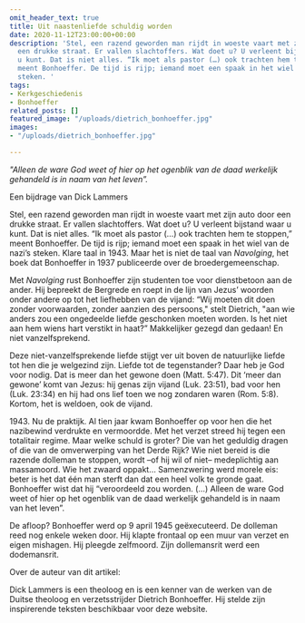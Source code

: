 ```yaml
---
omit_header_text: true
title: Uit naastenliefde schuldig worden
date: 2020-11-12T23:00:00+00:00
description: 'Stel, een razend geworden man rijdt in woeste vaart met zijn auto door
  een drukke straat. Er vallen slachtoffers. Wat doet u? U verleent bijstand waar
  u kunt. Dat is niet alles. “Ik moet als pastor (…) ook trachten hem te stoppen,”
  meent Bonhoeffer. De tijd is rijp; iemand moet een spaak in het wiel van de nazi’s
  steken. '
tags:
- Kerkgeschiedenis
- Bonhoeffer
related_posts: []
featured_image: "/uploads/dietrich_bonhoeffer.jpg"
images:
- "/uploads/dietrich_bonhoeffer.jpg"

---
```

_"Alleen de ware God weet of hier op het ogenblik van de daad werkelijk gehandeld is in naam van het leven”._

Een bijdrage van Dick Lammers

Stel, een razend geworden man rijdt in woeste vaart met zijn auto door een drukke straat. Er vallen slachtoffers. Wat doet u? U verleent bijstand waar u kunt. Dat is niet alles. “Ik moet als pastor (…) ook trachten hem te stoppen,” meent Bonhoeffer. De tijd is rijp; iemand moet een spaak in het wiel van de nazi’s steken. Klare taal in 1943. Maar het is niet de taal van _Navolging_, het boek dat Bonhoeffer in 1937 publiceerde over de broedergemeenschap.

Met _Navolging_ rust Bonhoeffer zijn studenten toe voor dienstbetoon aan de ander. Hij bepreekt de Bergrede en roept in de lijn van Jezus’ woorden onder andere op tot het liefhebben van de vijand: “Wij moeten dit doen zonder voorwaarden, zonder aanzien des persoons," stelt Dietrich, "aan wie anders zou een ongedeelde liefde geschonken moeten worden. Is het niet aan hem wiens hart verstikt in haat?” Makkelijker gezegd dan gedaan! En niet vanzelfsprekend.

Deze niet-vanzelfsprekende liefde stijgt ver uit boven de natuurlijke liefde tot hen die je welgezind zijn. Liefde tot de tegenstander? Daar heb je God voor nodig. Dat is meer dan het gewone doen (Matt. 5:47). Dit ‘meer dan gewone’ komt van Jezus: hij genas zijn vijand (Luk. 23:51), bad voor hen (Luk. 23:34) en hij had ons lief toen we nog zondaren waren (Rom. 5:8). Kortom, het is weldoen, ook de vijand.

1943\. Nu de praktijk. Al tien jaar kwam Bonhoeffer op voor hen die het nazibewind verdrukte en vermoordde. Met het verzet streed hij tegen een totalitair regime. Maar welke schuld is groter? Die van het geduldig dragen of die van de omverwerping van het Derde Rijk? Wie niet bereid is die razende dolleman te stoppen, wordt –of hij wil of niet– medeplichtig aan massamoord. Wie het zwaard oppakt… Samenzwering werd morele eis: beter is het dat één man sterft dan dat een heel volk te gronde gaat. Bonhoeffer wist dat hij “veroordeeld zou worden. (…) Alleen de ware God weet of hier op het ogenblik van de daad werkelijk gehandeld is in naam van het leven”.

De afloop? Bonhoeffer werd op 9 april 1945 geëxecuteerd. De dolleman reed nog enkele weken door. Hij klapte frontaal op een muur van verzet en eigen mishagen. Hij pleegde zelfmoord. Zijn dollemansrit werd een dodemansrit.

Over de auteur van dit artikel:

Dick Lammers is een theoloog en is een kenner van de werken van de Duitse theoloog en verzetsstrijder Dietrich Bonhoeffer. Hij stelde zijn inspirerende teksten beschikbaar voor deze website.